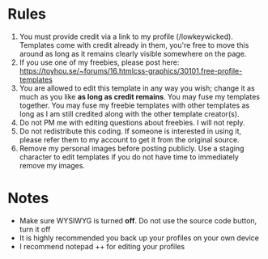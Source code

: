 # Rules

1. You must provide credit via a link to my profile (/lowkeywicked). Templates come with credit already in them, you're free to move this around as long as it remains clearly visible somewhere on the page.
2. If you use one of my freebies, please post here: https://toyhou.se/~forums/16.htmlcss-graphics/30101.free-profile-templates
3. You are allowed to edit this template in any way you wish; change it as much as you like **as long as credit remains**. You may fuse my templates together. You may fuse my freebie templates with other templates as long as I am still credited along with the other template creator(s).
4. Do not PM me with editing questions about freebies. I will not reply.
5. Do not redistribute this coding. If someone is interested in using it, please refer them to my account to get it from the original source.
6. Remove my personal images before posting publicly. Use a staging character to edit templates if you do not have time to immediately remove my images.

# Notes
* Make sure WYSIWYG is turned **off**. Do not use the source code button, turn it off
* It is highly recommended you back up your profiles on your own device
* I recommend notepad ++ for editing your profiles
